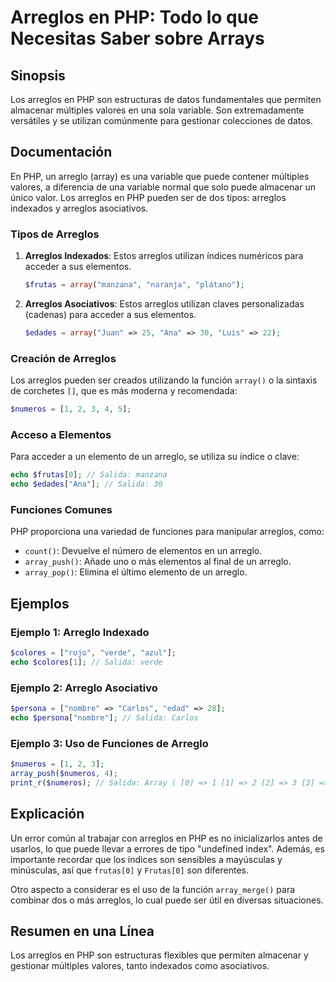 <!--
Meta Description: # Arreglos en PHP: Todo lo que Necesitas Saber sobre Arrays ## Sinopsis Los arreglos en PHP son estructuras de datos fundamentales que permiten almace...
Meta Keywords: arreglos, php, que, arreglo, para
-->

# Arreglos en PHP: Todo lo que Necesitas Saber sobre Arrays

## Sinopsis
Los arreglos en PHP son estructuras de datos fundamentales que permiten almacenar múltiples valores en una sola variable. Son extremadamente versátiles y se utilizan comúnmente para gestionar colecciones de datos.

## Documentación
En PHP, un arreglo (array) es una variable que puede contener múltiples valores, a diferencia de una variable normal que solo puede almacenar un único valor. Los arreglos en PHP pueden ser de dos tipos: arreglos indexados y arreglos asociativos.

### Tipos de Arreglos
1. **Arreglos Indexados**: Estos arreglos utilizan índices numéricos para acceder a sus elementos. 
   ```php
   $frutas = array("manzana", "naranja", "plátano");
   ```
   
2. **Arreglos Asociativos**: Estos arreglos utilizan claves personalizadas (cadenas) para acceder a sus elementos.
   ```php
   $edades = array("Juan" => 25, "Ana" => 30, "Luis" => 22);
   ```

### Creación de Arreglos
Los arreglos pueden ser creados utilizando la función `array()` o la sintaxis de corchetes `[]`, que es más moderna y recomendada:
```php
$numeros = [1, 2, 3, 4, 5];
```

### Acceso a Elementos
Para acceder a un elemento de un arreglo, se utiliza su índice o clave:
```php
echo $frutas[0]; // Salida: manzana
echo $edades["Ana"]; // Salida: 30
```

### Funciones Comunes
PHP proporciona una variedad de funciones para manipular arreglos, como:
- `count()`: Devuelve el número de elementos en un arreglo.
- `array_push()`: Añade uno o más elementos al final de un arreglo.
- `array_pop()`: Elimina el último elemento de un arreglo.

## Ejemplos
### Ejemplo 1: Arreglo Indexado
```php
$colores = ["rojo", "verde", "azul"];
echo $colores[1]; // Salida: verde
```

### Ejemplo 2: Arreglo Asociativo
```php
$persona = ["nombre" => "Carlos", "edad" => 28];
echo $persona["nombre"]; // Salida: Carlos
```

### Ejemplo 3: Uso de Funciones de Arreglo
```php
$numeros = [1, 2, 3];
array_push($numeros, 4);
print_r($numeros); // Salida: Array ( [0] => 1 [1] => 2 [2] => 3 [3] => 4 )
```

## Explicación
Un error común al trabajar con arreglos en PHP es no inicializarlos antes de usarlos, lo que puede llevar a errores de tipo "undefined index". Además, es importante recordar que los índices son sensibles a mayúsculas y minúsculas, así que `frutas[0]` y `Frutas[0]` son diferentes.

Otro aspecto a considerar es el uso de la función `array_merge()` para combinar dos o más arreglos, lo cual puede ser útil en diversas situaciones.

## Resumen en una Línea
Los arreglos en PHP son estructuras flexibles que permiten almacenar y gestionar múltiples valores, tanto indexados como asociativos.